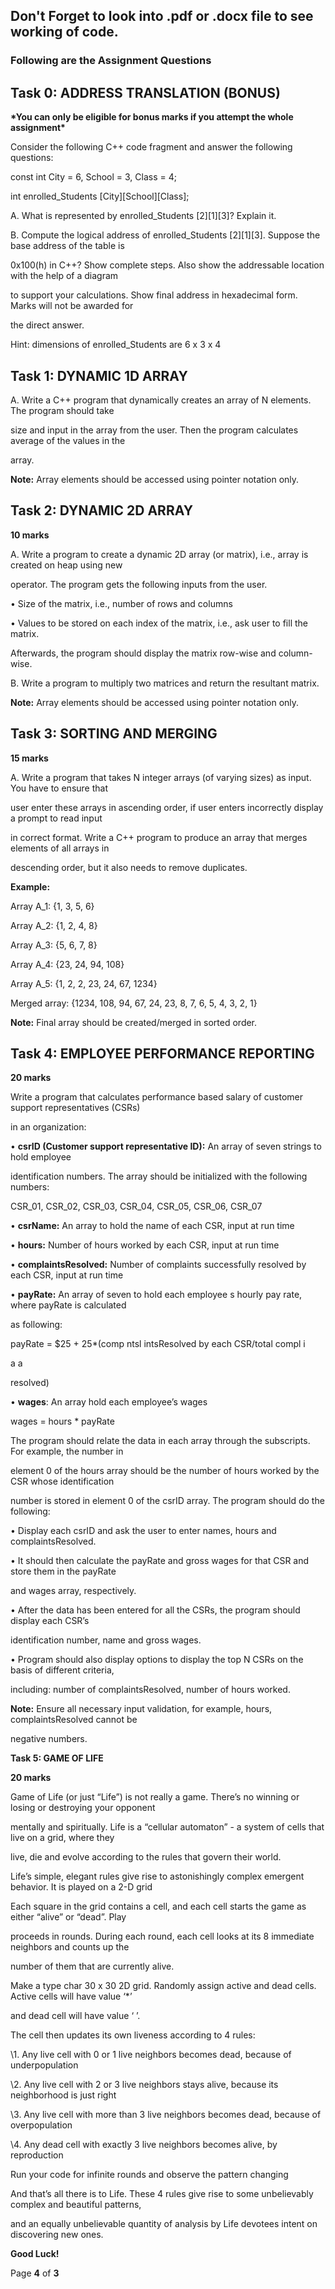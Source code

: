 ## Don't Forget to look into .pdf or .docx file to see working of code.
### Following are the Assignment Questions


## **Task 0: ADDRESS TRANSLATION (BONUS)**

**\*You can only be eligible for bonus marks if you attempt the whole assignment\***

Consider the following C++ code fragment and answer the following questions:

const int City = 6, School = 3, Class = 4;

int enrolled\_Students [City][School][Class];

A. What is represented by enrolled\_Students [2][1][3]? Explain it.

B. Compute the logical address of enrolled\_Students [2][1][3]. Suppose the base address of the table is

0x100(h) in C++? Show complete steps. Also show the addressable location with the help of a diagram

to support your calculations. Show final address in hexadecimal form. Marks will not be awarded for

the direct answer.

Hint: dimensions of enrolled\_Students are 6 x 3 x 4

## **Task 1: DYNAMIC 1D ARRAY**

A. Write a C++ program that dynamically creates an array of N elements. The program should take

size and input in the array from the user. Then the program calculates average of the values in the

array.

**Note:** Array elements should be accessed using pointer notation only.



## **Task 2: DYNAMIC 2D ARRAY**

**10 marks**

A. Write a program to create a dynamic 2D array (or matrix), i.e., array is created on heap using new

operator. The program gets the following inputs from the user.

• Size of the matrix, i.e., number of rows and columns

• Values to be stored on each index of the matrix, i.e., ask user to fill the matrix.

Afterwards, the program should display the matrix row-wise and column-wise.

B. Write a program to multiply two matrices and return the resultant matrix.

**Note:** Array elements should be accessed using pointer notation only.

## **Task 3: SORTING AND MERGING**

**15 marks**

A. Write a program that takes N integer arrays (of varying sizes) as input. You have to ensure that

user enter these arrays in ascending order, if user enters incorrectly display a prompt to read input

in correct format. Write a C++ program to produce an array that merges elements of all arrays in

descending order, but it also needs to remove duplicates.

**Example:**

Array A\_1: {1, 3, 5, 6}

Array A\_2: {1, 2, 4, 8}

Array A\_3: {5, 6, 7, 8}

Array A\_4: {23, 24, 94, 108}

Array A\_5: {1, 2, 2, 23, 24, 67, 1234}

Merged array: {1234, 108, 94, 67, 24, 23, 8, 7, 6, 5, 4, 3, 2, 1}

**Note:** Final array should be created/merged in sorted order.

## **Task 4: EMPLOYEE PERFORMANCE REPORTING**

**20 marks**

Write a program that calculates performance based salary of customer support representatives (CSRs)

in an organization:

• **csrID (Customer support representative ID):** An array of seven strings to hold employee

identification numbers. The array should be initialized with the following numbers:

CSR\_01, CSR\_02, CSR\_03, CSR\_04, CSR\_05, CSR\_06, CSR\_07

• **csrName:** An array to hold the name of each CSR, input at run time

• **hours:** Number of hours worked by each CSR, input at run time

• **complaintsResolved:** Number of complaints successfully resolved by each CSR, input at run time

• **payRate:** An array of seven to hold each employee s hourly pay rate, where payRate is calculated

as following:

payRate = $25 + 25\*(comp ntsl intsResolved by each CSR/total compl i

a a

resolved)

• **wages**: An array hold each employee’s wages

wages = hours \* payRate

The program should relate the data in each array through the subscripts. For example, the number in

element 0 of the hours array should be the number of hours worked by the CSR whose identification

number is stored in element 0 of the csrID array. The program should do the following:

• Display each csrID and ask the user to enter names, hours and complaintsResolved.

• It should then calculate the payRate and gross wages for that CSR and store them in the payRate

and wages array, respectively.

• After the data has been entered for all the CSRs, the program should display each CSR’s

identification number, name and gross wages.

• Program should also display options to display the top N CSRs on the basis of different criteria,

including: number of complaintsResolved, number of hours worked.

**Note:** Ensure all necessary input validation, for example, hours, complaintsResolved cannot be

negative numbers.

**Task 5: GAME OF LIFE**

**20 marks**

Game of Life (or just “Life”) is not really a game. There’s no winning or losing or destroying your opponent

mentally and spiritually. Life is a “cellular automaton” - a system of cells that live on a grid, where they

live, die and evolve according to the rules that govern their world.

Life’s simple, elegant rules give rise to astonishingly complex emergent behavior. It is played on a 2-D grid

Each square in the grid contains a cell, and each cell starts the game as either “alive” or “dead”. Play

proceeds in rounds. During each round, each cell looks at its 8 immediate neighbors and counts up the

number of them that are currently alive.

Make a type char 30 x 30 2D grid. Randomly assign active and dead cells. Active cells will have value ‘\*’

and dead cell will have value ‘ ’.


The cell then updates its own liveness according to 4 rules:

\1. Any live cell with 0 or 1 live neighbors becomes dead, because of underpopulation

\2. Any live cell with 2 or 3 live neighbors stays alive, because its neighborhood is just right

\3. Any live cell with more than 3 live neighbors becomes dead, because of overpopulation

\4. Any dead cell with exactly 3 live neighbors becomes alive, by reproduction

Run your code for infinite rounds and observe the pattern changing

And that’s all there is to Life. These 4 rules give rise to some unbelievably complex and beautiful patterns,

and an equally unbelievable quantity of analysis by Life devotees intent on discovering new ones.

**Good Luck!**

Page **4** of **3**
